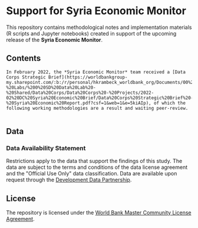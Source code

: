 # Support for Syria Economic Monitor

This repository contains methodological notes and implementation materials (R scripts and Jupyter notebooks) created in support of the upcoming release of the **Syria Economic Monitor**.

## Contents

```{important}
In February 2022, the *Syria Economic Monitor* team received a [Data Corps Strategic Brief](https://worldbankgroup-my.sharepoint.com/:b:/r/personal/hkrambeck_worldbank_org/Documents/00%20-%20Labs/%200%20SD%20Data%20Lab%20-%20Shared/Data%20Corps/Data%20Corps%20-%20Projects/2022-02%20DC%20Syria%20Economic%20Brief/Data%20Corps%20Strategic%20Brief%20-%20Syria%20Economic%20Report.pdf?csf=1&web=1&e=5kiAIp), of which the following working methodologies are a result and waiting peer-review.
```

```{tableofcontents}
```

## Data

### Data Availability Statement

Restrictions apply to the data that support the findings of this study. The data are subject to the terms and conditions of the data license agreement and the "Official Use Only" data classification. Data are available upon request through the [Development Data Partnership](https://datapartnership.org).

## License

The repository is licensed under the [World Bank Master Community License Agreement](LICENSE.md).
